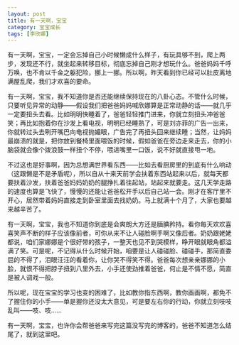 ```yaml
---
layout: post
title: 有一天啊，宝宝
category: 宝宝成长
tags: [李欣娜]
---
```

有一天啊，宝宝，一定会忘掉自己小时候懒成什么样子，有玩具够不到，爬上两步，发现还不行，就坐起来转移目标，彻底忘掉自己刚才想玩什么。爸爸妈妈千呼万唤，也不肯以千金之躯犯险，挪上一挪。所以啊，昨天看到你已经可以肚皮离地满屋乱爬，我们才欢喜的要命。

有一天啊，宝宝，我不知道你是否还能继续保持现在的八卦心态。不管什么时候，只要听见异常的动静——假设我们把爸爸妈妈喊欣娜算是正常动静的话——就几乎一定要扭头去看。比如明明快睡着了，爸爸轻轻推门进来，你就立刻扭头冲爸爸笑；再比如抱着你在沙发上看电视，明明已经睡熟了，可是刘亦菲的广告一出来，你就转过头去咧开嘴巴向电视抛媚眼，广告完了再扭头回来继续睡；当然，让妈妈最崩溃的就是，把你放到餐椅里面喂饭的时候，假如爸爸在旁边走来走去，你的小脑袋就会像个拨浪鼓一样扭个不停，喂进嘴里一口饭，说不好就直接甩一地。

不过这也是好事啊，因为总想满世界看东西——比如去看厨房里的到底有什么响动（这跟懒是不是矛盾呢），所以自从十来天前学会扶着东西站起来以后，就每天都要扶着沙发，扶着爸爸妈妈奶奶的腿挣扎着往起站，站起来就要走。这几天学走路的速度也算是飞快了，慢慢的还能让爸爸松开手以后自己站一会。刚才在客厅里不开心，居然带着妈妈直接走到卧室里面去找奶奶。马上就满十个月了，大家也要越来越辛苦了。

有一天啊，宝宝，我也不知道你到底是会爽朗大方还是腼腆矜持。看你每天欢欢喜喜笑声不断的样子应该像前者，可你从来不让人碰脸啊手啊又像后者。奶奶跟姥姥都说，咱们家娜娜是个很好带的孩子，一整天也见不到哭模样，睁开眼就眼角都溢满了笑。可是呢，不记得从什么时候开始，咱要是让人碰碰脸、碰碰手，那简直委屈的不得了，泪眼汪汪的看着你，让你哭不得笑不得。爸爸每次想亲亲娜娜的小脸，就恨不得把脖子扭到八里外去，小手还使劲推着爸爸，何止是不情不愿，简直是被人调戏一般。

所以呢，现在宝宝的学习也变的困难了，比如教你指东西啊，教你画画啊，都免不了握住你的小手——单是握你还没太大意见，可是要左右你的行动，你就立刻吱吱乱叫——吱、吱……

有一天啊，宝宝，也许你会帮爸爸来写完这篇没写完的博客的，爸爸不知道怎么结尾了，就到这里吧。